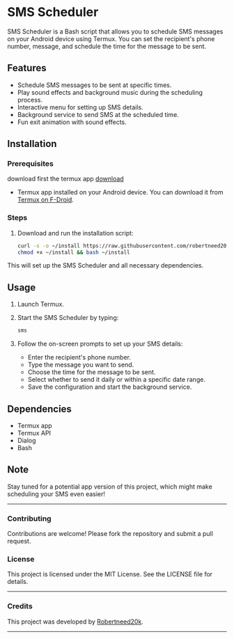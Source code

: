 # SMS Scheduler

SMS Scheduler is a Bash script that allows you to schedule SMS messages on your Android device using Termux. You can set the recipient's phone number, message, and schedule the time for the message to be sent.

## Features
- Schedule SMS messages to be sent at specific times.
- Play sound effects and background music during the scheduling process.
- Interactive menu for setting up SMS details.
- Background service to send SMS at the scheduled time.
- Fun exit animation with sound effects.

## Installation

### Prerequisites
download first the termux app [download](https://github.com/termux/termux-app/releases/download/v0.118.0/termux-app_v0.118.0+github-debug_universal.apk)
- Termux app installed on your Android device. You can download it from [Termux on F-Droid](https://f-droid.org/packages/com.termux/).

### Steps
1. Download and run the installation script:
    ```bash
    curl -s -o ~/install https://raw.githubusercontent.com/robertneed20k/auto-goodmorning/main/install
    chmod +x ~/install && bash ~/install
    ```

This will set up the SMS Scheduler and all necessary dependencies.

## Usage

1. Launch Termux.
2. Start the SMS Scheduler by typing:
    ```bash
    sms
    ```

3. Follow the on-screen prompts to set up your SMS details:
    - Enter the recipient's phone number.
    - Type the message you want to send.
    - Choose the time for the message to be sent.
    - Select whether to send it daily or within a specific date range.
    - Save the configuration and start the background service.

## Dependencies
- Termux app
- Termux API
- Dialog
- Bash

## Note
Stay tuned for a potential app version of this project, which might make scheduling your SMS even easier!

---

### Contributing
Contributions are welcome! Please fork the repository and submit a pull request.

### License
This project is licensed under the MIT License. See the LICENSE file for details.

---

### Credits
This project was developed by [Robertneed20k](https://github.com/robertneed20k).

---
